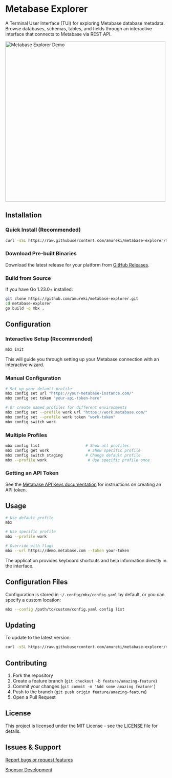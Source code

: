 # Metabase Explorer

A Terminal User Interface (TUI) for exploring Metabase database metadata. Browse databases, schemas, tables, and fields through an interactive interface that connects to Metabase via REST API.

<img src="https://github.com/user-attachments/assets/1e29f0f9-7ab3-48bf-a22a-436bc50fd285" alt="Metabase Explorer Demo" width="500" />

## Installation

### Quick Install (Recommended)
```bash
curl -sSL https://raw.githubusercontent.com/amureki/metabase-explorer/main/install.sh | bash
```

### Download Pre-built Binaries
Download the latest release for your platform from [GitHub Releases](https://github.com/amureki/metabase-explorer/releases/latest).

### Build from Source
If you have Go 1.23.0+ installed:
```bash
git clone https://github.com/amureki/metabase-explorer.git
cd metabase-explorer
go build -o mbx .
```

## Configuration

### Interactive Setup (Recommended)
```bash
mbx init
```

This will guide you through setting up your Metabase connection with an interactive wizard.

### Manual Configuration
```bash
# Set up your default profile
mbx config set url "https://your-metabase-instance.com/"
mbx config set token "your-api-token-here"

# Or create named profiles for different environments
mbx config set --profile work url "https://work.metabase.com/"
mbx config set --profile work token "work-token"
mbx config switch work
```

### Multiple Profiles
```bash
mbx config list                    # Show all profiles
mbx config get work                 # Show specific profile
mbx config switch staging          # Change default profile
mbx --profile work                  # Use specific profile once
```

### Getting an API Token
See the [Metabase API Keys documentation](https://www.metabase.com/docs/latest/people-and-groups/api-keys) for instructions on creating an API token.

## Usage

```bash
# Use default profile
mbx

# Use specific profile
mbx --profile work

# Override with flags
mbx --url https://demo.metabase.com --token your-token
```

The application provides keyboard shortcuts and help information directly in the interface.

## Configuration Files

Configuration is stored in `~/.config/mbx/config.yaml` by default, or you can specify a custom location:

```bash
mbx --config /path/to/custom/config.yaml config list
```

## Updating

To update to the latest version:

```bash
curl -sSL https://raw.githubusercontent.com/amureki/metabase-explorer/main/install.sh | bash
```

## Contributing

1. Fork the repository
2. Create a feature branch (`git checkout -b feature/amazing-feature`)
3. Commit your changes (`git commit -m 'Add some amazing feature'`)
4. Push to the branch (`git push origin feature/amazing-feature`)
5. Open a Pull Request

## License

This project is licensed under the MIT License - see the [LICENSE](LICENSE) file for details.

## Issues & Support

[Report bugs or request features](https://github.com/amureki/metabase-explorer/issues)

[Sponsor Development](https://github.com/sponsors/amureki)
